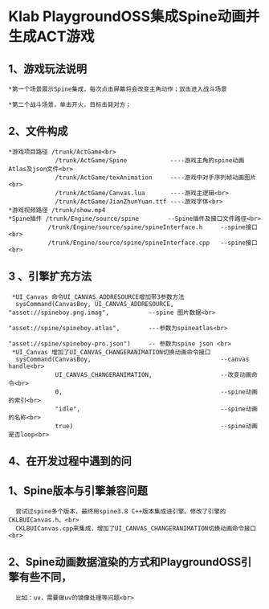 Klab PlaygroundOSS集成Spine动画并生成ACT游戏
===
					   
 1、游戏玩法说明
 ---

    *第一个场景展示Spine集成，每次点击屏幕将会改变主角动作；双击进入战斗场景

    *第二个战斗场景，单击开火，目标击毙对方；

 2、文件构成
 ---
    *游戏项目路径 /trunk/ActGame<br>  
                 /trunk/ActGame/Spine            ----游戏主角的spine动画Atlas及json文件<br>  
                 /trunk/ActGame/texAnimation     ----游戏中对手序列帧动画图片<br>  
                 /trunk/ActGame/Canvas.lua       ----游戏主逻辑<br>  
                 /trunk/ActGame/JianZhunYuan.ttf ----游戏字体<br>  
    *游戏视频路径 /trunk/show.mp4
    *Spine插件 /trunk/Engine/source/spine        --Spine插件及接口文件路径<br>  
               /trunk/Engine/source/spine/spineInterface.h     --spine接口<br>  
               /trunk/Engine/source/spine/spineInterface.cpp   --spine接口<br>  
			   
 3 、引擎扩充方法
 ---
     *UI_Canvas 命令UI_CANVAS_ADDRESOURCE增加带3参数方法
      sysCommand(CanvasBoy, UI_CANVAS_ADDRESOURCE, "asset://spineboy.png.imag",           --spine 图片数据<br>  
	                                               "asset://spine/spineboy.atlas",        ---参数为spineatlas<br>  
	                                               "asset://spine/spineboy-pro.json")	  -- 参数为spine json <br>  
	 *UI_Canvas 增加了UI_CANVAS_CHANGERANIMATION切换动画命令接口
	  sysCommand(CanvasBoy,                                    --canvas handle<br>  
	             UI_CANVAS_CHANGERANIMATION,                   --改变动画命令<br>  
				 0,                                            --spine动画的索引<br>  
				 "idle",                                       --spine动画的名称<br>  
				 true)                                         --spine动画是否loop<br>  

4、在开发过程中遇到的问
---
   1、Spine版本与引擎兼容问题
   --
      尝试过spine多个版本，最终用spine3.8 C++版本集成进引擎。修改了引擎的CKLBUICanvas.h、<br>  
      CKLBUICanvas.cpp来集成，增加了UI_CANVAS_CHANGERANIMATION切换动画命令接口<br>  
   2、Spine动画数据渲染的方式和PlaygroundOSS引擎有些不同，<br>  
   --
      比如：uv，需要做uv的镜像处理等问题<br>  
   
